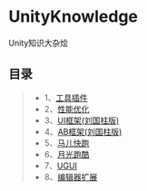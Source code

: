 # UnityKnowledge
Unity知识大杂烩

目录
----
>* 1、[工具插件](https://github.com/tchua1993/UnityKnowledge/tree/master/Tools)
>* 2、[性能优化](https://blog.csdn.net/liu537192/article/details/45693529)
>* 3、[UI框架(刘国柱版)](https://blog.csdn.net/liu537192/article/details/45693529)
>* 4、[AB框架(刘国柱版)](https://blog.csdn.net/liu537192/article/details/45693529)
>* 5、[马儿快跑](https://github.com/tchua1993/UnityKnowledge/tree/master/HorseRun)
>* 6、[月光跑酷](https://blog.csdn.net/liu537192/article/details/45693529)
>* 7、[UGUI](https://github.com/tchua1993/UnityKnowledge/tree/master/UGUI)
>* 8、[编辑器扩展](https://github.com/tchua1993/UnityKnowledge/tree/master/EditorExtension)
